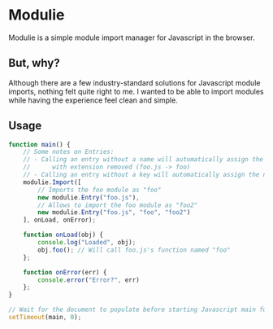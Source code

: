 # Modulie
Modulie is a simple module import manager for Javascript in the browser. 

## But, why?
Although there are a few industry-standard solutions for Javascript module imports, nothing felt quite right to me. I wanted to be able to import modules while having the experience feel clean and simple. 

## Usage
```javascript
function main() {
	// Some notes on Entries:
	// - Calling an entry without a name will automatically assign the source filename
	//		with extension removed (foo.js -> foo)
	// - Calling an entry without a key will automatically assign the name value
	modulie.Import([
		// Imports the foo module as "foo"
		new modulie.Entry("foo.js"), 
		// Allows to import the foo module as "foo2"
		new modulie.Entry("foo.js", "foo", "foo2") 
	], onLoad, onError);

	function onLoad(obj) {
		console.log("Loaded", obj);
		obj.foo(); // Will call foo.js's function named "foo"
	};

	function onError(err) {
		console.error("Error?", err)
	};
}

// Wait for the document to populate before starting Javascript main function
setTimeout(main, 0);
```
